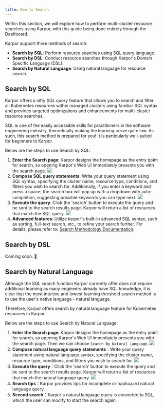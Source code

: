 ```yaml
---
title: How to Search
---
```

Within this section, we will explore how to perform multi-cluster resource searches using Karpor, with this guide being done entirely through the Dashboard.

Karpor support three methods of search:

- **Search by SQL**: Perform resource searches using SQL query language.
- **Search by DSL**: Conduct resource searches through Karpor's Domain Specific Language (DSL).
- **Search by Natural Language**: Using natural language for resource search.

## Search by SQL

Karpor offers a nifty SQL query feature that allows you to search and filter all Kubernetes resources within managed clusters using familiar SQL syntax and provides targeted optimizations and enhancements for multi-cluster resource searches.

SQL is one of the easily accessible skills for practitioners in the software engineering industry, theoretically making the learning curve quite low. As such, this search method is prepared for you! It is particularly well-suited for beginners to Karpor.

Below are the steps to use Search by SQL:

1. **Enter the Search page**: Karpor designs the homepage as the entry point for search, so opening Karpor's Web UI immediately presents you with the search page.
   ![](/karpor/assets/search/search-home.png)
2. **Compose SQL query statements**: Write your query statement using SQL syntax, specifying the cluster name, resource type, conditions, and filters you wish to search for. Additionally, if you enter a keyword and press a space, the search box will pop up with a dropdown with auto-completion, suggesting possible keywords you can type next.
   ![](/karpor/assets/search/search-auto-complete.png)
3. **Execute the query**: Click the 'search' button to execute the query and be sent to the search results page. Karpor will return a list of resources that match the SQL query.
   ![](/karpor/assets/search/search-result.png)
4. **Advanced features**: Utilize karpor's built-in advanced SQL syntax, such as sorting, full-text search, etc., to refine your search further. For details, please refer to: [Search Methodology Documentation](../5-references/3-search-methods.md).

## Search by DSL

Coming soon. 🚧

## Search by Natural Language

Although the SQL search function Karpor currently offer does not require additional learning as many engineers already have SQL knowledge, it is clear that the most intuitive and lowest learning threshold search method is to use the user's native language - natural language.

Therefore, Karpor offers search by natural language feature for Kubernetes resources in Karpor.

Below are the steps to use Search by Natural Language:

1. **Enter the Search page**: Karpor designs the homepage as the entry point for search, so opening Karpor's Web UI immediately presents you with the search page. Then we can choose `Search By Natural Language`.
   ![](/karpor/assets/search/search-home-natural-language.png)
2. **Compose natural language query statements**：Write your query statement using natural language syntax, specifying the cluster name, resource type, conditions, and filters you wish to search for.
   ![](/karpor/assets/search/search-by-natural-language.png)
3. **Execute the query**：Click the 'search' button to execute the query and be sent to the search results page. Karpor will return a list of resources that match the natural language query.
   ![](/karpor/assets/search/search-by-natural-language-result.png)
4. **Search tips**：Karpor provides tips for incomplete or haphazard natural language query.
5. **Second search**：Karpor's natural language query is converted to SQL, which the user can modify to start the search again.
